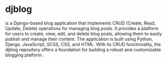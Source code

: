 # djblog
is a Django-based blog application that implements CRUD (Create, Read, Update, Delete) operations for managing blog posts. It provides a platform for users to create, view, edit, and delete blog posts, allowing them to easily publish and manage their content. The application is built using Python, Django, JavaScript, SCSS, CSS, and HTML. With its CRUD functionality, the djblog repository offers a foundation for building a robust and customizable blogging platform.
